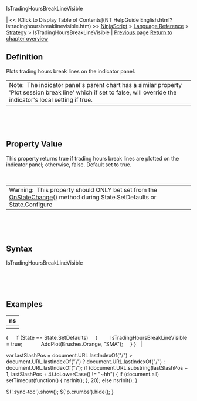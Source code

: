 ﻿










 


IsTradingHoursBreakLineVisible







| &lt;&lt; [Click to Display Table of Contents](NT HelpGuide English.html?istradinghoursbreaklinevisible.htm) &gt;&gt;
 [NinjaScript](ninjascript.htm) &gt; [Language Reference](language_reference_wip.htm) &gt; [Strategy](strategy.htm) &gt;
IsTradingHoursBreakLineVisible | [Previous page](isinstrategyanalyer.htm)
[Return to chapter overview](strategy.htm)










Definition
----------


Plots trading hours break lines on the indicator panel.





|  |
| --- |
| Note:  The indicator panel's parent chart has a similar property 'Plot session break line' which if set to false, will override the indicator's local setting if true. |



 


 


Property Value
--------------


This property returns true if trading hours break lines are plotted on the indicator panel; otherwise, false. Default set to true.


 




|  |
| --- |
| Warning:  This property should ONLY bet set from the [OnStateChange()](onstatechange.htm) method during State.SetDefaults or State.Configure |



 


 


Syntax
------


IsTradingHoursBreakLineVisible


 


 


Examples
--------




| ns |
| --- |
|  | protected override void OnStateChange()
{
     if (State == State.SetDefaults)
     {
         IsTradingHoursBreakLineVisible = true;     
         AddPlot(Brushes.Orange, "SMA");
     }
}    |






 
 var lastSlashPos = document.URL.lastIndexOf("/") &gt; document.URL.lastIndexOf("\\") ? document.URL.lastIndexOf("/") : document.URL.lastIndexOf("\\");
 if (document.URL.substring(lastSlashPos + 1, lastSlashPos + 4).toLowerCase() != "~hh") {
 if (document.all) setTimeout(function() {
 nsrInit();
 }, 20);
 else nsrInit();
 }
 
 
 $('.sync-toc').show();
 $('p.crumbs').hide();
 }
 
 
 




